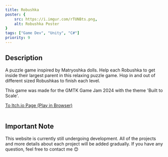 ```yaml
---
title: Robushka
poster: {
    src: https://i.imgur.com/rTUNBts.png,
    alt: Robushka Poster
}
tags: ["Game Dev", "Unity", "C#"]
priority: 9
---
```


## Description
A puzzle game inspired by Matryoshka dolls. Help each Robushka to get inside their largest parent in this relaxing puzzle game.  Hop in and out of different sized Robushkas to finish each level. 

This game was made for the GMTK Game Jam 2024 with the theme 'Built to Scale'.

<a href="https://noart278.itch.io/robushka" target="_blank" rel="noopener noreferrer">To Itch.io Page (Play in Browser)</a><br><br>

## Important Note
This website is currently still undergoing development. All of the projects and more details about each project will be added gradually. If you have any question, feel free to contact me 😊